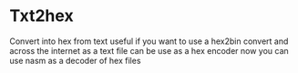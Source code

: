 # Txt2hex
Convert into hex from text useful if you want to use a hex2bin convert and across the internet as a text file can be use as a hex encoder
now you can use nasm as a decoder of hex files
